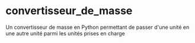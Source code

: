 # convertisseur_de_masse
Un convertisseur de masse en Python permettant de passer d'une unité en une autre unité parmi les unités prises en charge

